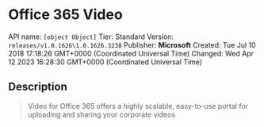 # Office 365 Video
API name: `[object Object]`
Tier: Standard
Version: `releases/v1.0.1626\1.0.1626.3238`
Publisher: **Microsoft**
Created: Tue Jul 10 2018 17:18:26 GMT+0000 (Coordinated Universal Time)
Changed: Wed Apr 12 2023 16:28:30 GMT+0000 (Coordinated Universal Time)

## Description
> Video for Office 365 offers a highly scalable, easy-to-use portal for uploading and sharing your corporate videos
